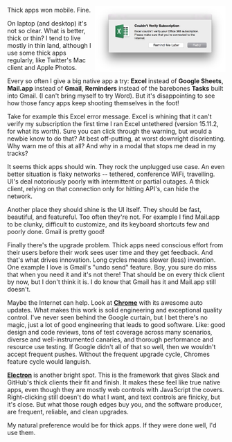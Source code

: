 <!-- 
.. title: Thick Apps Still Lose 
.. slug: thick-apps
.. date: 2015-08-19 13:20 UTC-07:00 
.. tags: Tech 
.. category: 
.. link: 
.. description: 
.. type: text 
-->

<img style="float:right" class="postimage" src="/f/online-required.png"
alt="Microsoft Excel 2016 Error Message" width=60%>

Thick apps won mobile. Fine. 

On laptop (and desktop) it's not so clear. What is better, thick or thin?
I tend to live mostly in thin land, although I use some thick apps
regularly, like Twitter's Mac client and Apple Photos.

Every so often I give a big native app a try: **Excel** instead of
**Google Sheets**, **Mail.app** instead of **Gmail**, **Reminders**
instead of the barebones **Tasks** built into Gmail. (I can't bring myself
to try Word). But it's disappointing to see how those fancy apps keep
shooting themselves in the foot!

Take for example this Excel error message. Excel is whining that it
can't verify my subscription the first time I ran Excel untethered
(version 15.11.2, for what its worth). Sure you can click through the
warning, but would a newbie know to do that? At best off-putting, at worst
downright disorienting. Why warn me of this at all? And why in a modal
that stops me dead in my tracks?

It seems thick apps should win. They rock the unplugged use case. An even
better situation is flaky networks -- tethered, conference WiFi,
travelling. UI's deal notoriously poorly with intermittent or partial
outages. A thick client, relying on that connection only for hitting
API's, can hide the network.

Another place they should shine is the UI itself. They should be fast,
beautiful, and featureful. Too often they're not. For example I find
Mail.app to be clunky, difficult to customize, and its keyboard shortcuts
few and poorly done. Gmail is pretty good!

Finally there's the upgrade problem. Thick apps need conscious effort from
their users before their work sees user time and they get feedback. And
that's what drives innovation. Long cycles means slower (less) invention.
One example I love is Gmail's "undo send" feature. Boy, you sure do miss
that when you need it and it's not there! That should be on every thick
client by now, but I don't think it is. I do know that Gmail has it and
Mail.app still doesn't.

Maybe the Internet can help. Look at **[Chrome][]** with its awesome auto
updates. What makes this work is solid engineering and exceptional quality
control. I've never seen behind the Google curtain, but I bet there's no
magic, just a lot of good engineering that leads to good software. Like:
good design and code reviews, tons of test coverage across many scenarios,
diverse and well-instrumented canaries, and thorough performance and
resource use testing. If Google didn't all of that so well, then we
wouldn't accept frequent pushes. Without the frequent upgrade cycle,
Chromes feature cycle would languish.

**[Electron][]** is another bright spot. This is the framework that gives
Slack and GitHub's thick clients their fit and finish. It makes these feel
like true native apps, even though they are mostly web controls with
JavaScript the covers. Right-clicking still doesn't do what I want, and
text controls are finicky, but it's close. But what those rough edges buy
you, and the software producer, are frequent, reliable, and clean
upgrades.

My natural preference would be for thick apps. If they were done well,
I'd use them.

  [Chrome]: https://www.getchrome.com/
  [Electron]: https://www.getelectron.com/

